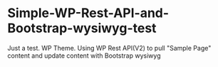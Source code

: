 # Simple-WP-Rest-API-and-Bootstrap-wysiwyg-test
Just a test. WP Theme. Using WP Rest API(V2) to pull "Sample Page" content and update content with Bootstrap wysiwyg
